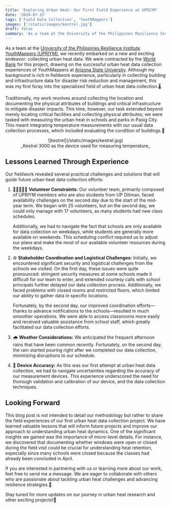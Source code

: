```yaml
---
title: 'Exploring Urban Heat: Our First Field Experience at UPRIYM'
date: '2024-07-15'
tags: ['Field Data Collection', 'YouthMappers']
images: ['/static/images/kestrel.jpg']
draft: false
summary: 'As a team at the University of the Philippines Resilience Institute YouthMappers (UPRIYM), we recently embarked on a new and exciting endeavor: collecting urban heat data. Our fieldwork revealed several practical challenges and solutions that will guide future urban heat data collection efforts. Learn more on this blog post.'
---
```


As a team at the [University of the Philippines Resilience Institute YouthMappers (UPRIYM)](https://www.facebook.com/UPRIYouthMappers/), we recently embarked on a new and exciting endeavor: collecting urban heat data. We were contracted by the [World Bank](https://www.worldbank.org/en/home) for this project, drawing on the successful urban heat data collection experiences of YouthMappers at [Arizona State University](https://www.statepress.com/article/2023/10/magazine-urban-heat-robot-asu). Although my background is rich in fieldwork experience, particularly in collecting building and infrastructure data for disaster risk reduction and management, this was my first foray into the specialized field of urban heat data collection.🌡️

Traditionally, my work revolves around collecting the location and documenting the physical attributes of buildings and critical infrastructure to mitigate disaster impacts. This time, however, our task extended beyond merely locating critical facilities and collecting physical attributes; we were tasked with measuring the urban heat in schools and parks in Pasig City. This meant integrating temperature measurements with our usual data collection processes, which included evaluating the condition of buildings.🏫

<center>![kestrel](/static/images/kestrel.jpg)</center>
<center>_Kestrel 3000 as the device used for measuring temperature_</center>

## Lessons Learned Through Experience

Our fieldwork revealed several practical challenges and solutions that will guide future urban heat data collection efforts:

1. 🧑🏾‍🤝‍🧑🏽 **Volunteer Constraints:** Our volunteer team, primarily composed of UPRIYM members who are also students from UP Diliman, faced availability challenges on the second day due to the start of the mid-year term. We began with 25 volunteers, but on the second day, we could only manage with 17 volunteers, as many students had new class schedules.

   Additionally, we had to navigate the fact that schools are only available for data collection on weekdays, while students are generally more available on weekends. This scheduling conflict required us to adjust our plans and make the most of our available volunteer resources during the weekdays.

2. ⚙️ **Stakeholder Coordination and Logistical Challenges:** Initially, we encountered significant security and logistical challenges from the schools we visited. On the first day, these issues were quite pronounced: stringent security measures at some schools made it difficult for our team to enter, and extended courtesy calls with school principals further delayed our data collection process. Additionally, we faced problems with closed rooms and restricted floors, which limited our ability to gather data in specific locations.

   Fortunately, by the second day, our improved coordination efforts—thanks to advance notifications to the schools—resulted in much smoother operations. We were able to access classrooms more easily and received valuable assistance from school staff, which greatly facilitated our data collection efforts.

3. 🌧️ **Weather Considerations:** We anticipated the frequent afternoon rains that have been common recently. Fortunately, on the second day, the rain started pouring right after we completed our data collection, minimizing disruptions to our schedule.

4. 🤳 **Device Accuracy:** As this was our first attempt at urban heat data collection, we had to navigate uncertainties regarding the accuracy of our measurement devices. This experience underscored the need for thorough validation and calibration of our device, and the data collection techniques.

## Looking Forward

This blog post is not intended to detail our methodology but rather to share the field experiences of our first urban heat data collection project. We have learned valuable lessons that will inform future projects and improve our approach to understanding urban heat dynamics. One of the significant insights we gained was the importance of micro-level details. For instance, we discovered that documenting whether windows were open or closed during the field visit could be crucial for understanding heat retention, especially since many schools were closed because the classes had already been concluded in April.

If you are interested in partnering with us or learning more about our work, feel free to send me a message. We are eager to collaborate with others who are passionate about tackling urban heat challenges and advancing resilience strategies.📧

Stay tuned for more updates on our journey in urban heat research and other exciting projects!🎉
